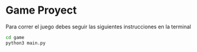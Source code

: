 # Game Proyect
Para correr el juego debes seguir las siguientes instrucciones en la terminal

```sh
cd game 
python3 main.py
```